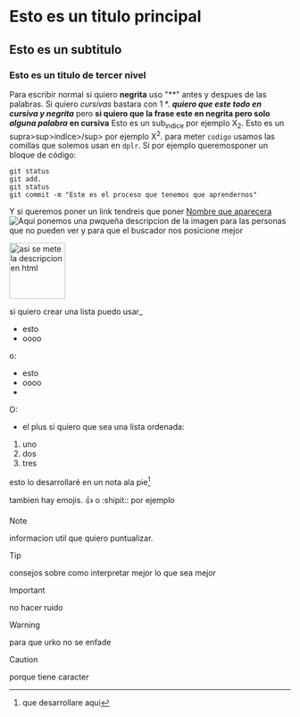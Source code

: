 # Esto es un titulo principal
## Esto es un subtitulo
### Esto es un titulo de tercer nivel

Para escribir normal si quiero **negrita** uso "**" antes y despues de las palabras. Si quiero *cursivas* bastara con 1 *.
***quiero que este todo en cursiva y negrita*** pero **si quiero que la frase este en negrita pero solo _alguna palabra_ en cursiva** 
Esto es un sub<sub>indice</sub> por ejemplo X<sub>2</sub>.
Esto es un supra>sup>indice>/sup> por ejemplo X<sup>2</sup>.
para meter `codigo` usamos las comillas que solemos usan en `dplr`. Si por ejemplo queremosponer un bloque de código:
```
git status
git add.
git status
git commit -m "Este es el proceso que tenemos que aprendernos"
```
Y si queremos poner un link tendreis que poner [Nombre que aparecera](http://leonardo.ai/faq/)
![Aqui ponemos una pwqueña descripcion de la imagen para las personas que no pueden ver y para que el buscador nos posicione mejor](https://uniscopio.com/wp-content/uploads/2019/02/logo_umon-350x350.jpg)

<img rsc="https://uniscopio.com/wp-content/uploads/2019/02/logo_umon-350x350.jpg" alt= "asi se mete la descripcion en html" width="100" heigth="100">

si quiero crear una lista puedo usar_
- esto
- oooo

o:
* esto
* oooo
* 

O:
+ el plus
si quiero que sea una lista ordenada:
1. uno
2. dos
3. tres

esto lo desarrollaré en un nota ala pie[^1]

[^1]: que desarrollare aqui

tambien hay emojis. :+1: o :shipit:: por ejemplo

> [!NOTE]
> informacion util que quiero puntualizar.

> [!TIP]
> consejos sobre como interpretar mejor lo que sea mejor

> [!IMPORTANT]
> no hacer ruido

> [!WARNING]
> para que urko no se enfade

> [!CAUTION]
> porque tiene caracter


